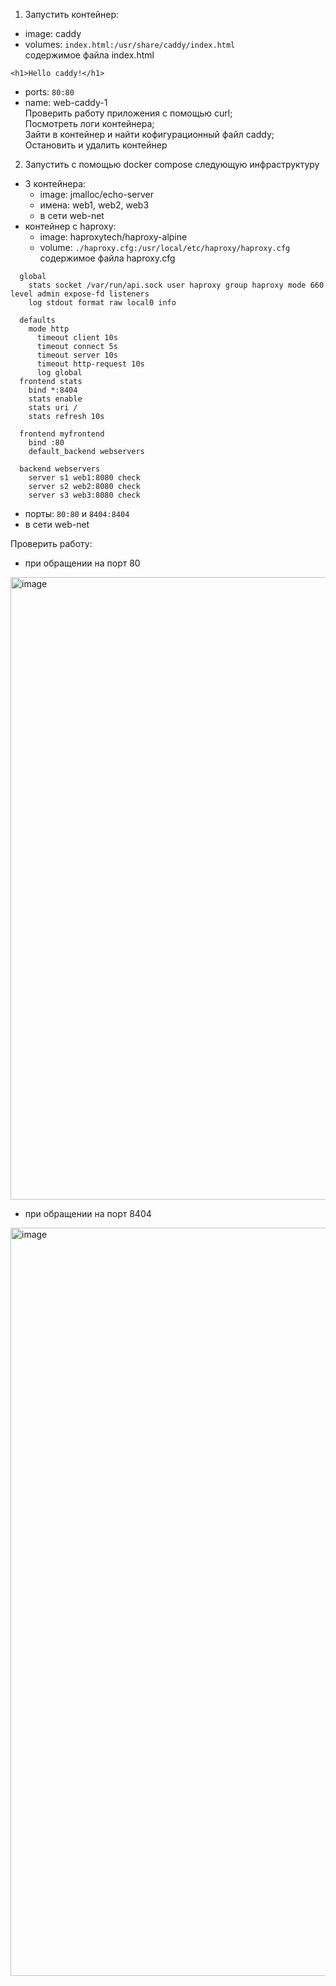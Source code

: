1) Запустить контейнер:
- image: caddy
- volumes: ```index.html:/usr/share/caddy/index.html```\
содержимое файла index.html
```
<h1>Hello caddy!</h1>
```
- ports: ```80:80```
- name: web-caddy-1\
Проверить работу приложения с помощью curl;\
Посмотреть логи контейнера;\
Зайти в контейнер и найти кофигурационный файл caddy;\
Остановить и удалить контейнер
2) Запустить с помощью docker compose следующую инфраструктуру
- 3 контейнера:
  - image: jmalloc/echo-server
  - имена: web1, web2, web3
  - в сети web-net
- контейнер с haproxy:
  - image:  haproxytech/haproxy-alpine
  - volume: ```./haproxy.cfg:/usr/local/etc/haproxy/haproxy.cfg```\
 содержимое файла haproxy.cfg
```
  global
    stats socket /var/run/api.sock user haproxy group haproxy mode 660 level admin expose-fd listeners
    log stdout format raw local0 info

  defaults
    mode http
      timeout client 10s
      timeout connect 5s
      timeout server 10s
      timeout http-request 10s
      log global
  frontend stats
    bind *:8404
    stats enable
    stats uri /
    stats refresh 10s

  frontend myfrontend
    bind :80
    default_backend webservers

  backend webservers
    server s1 web1:8080 check
    server s2 web2:8080 check
    server s3 web3:8080 check
```
  - порты: ```80:80``` и ```8404:8404```
  - в сети web-net

Проверить работу:
- при обращении на порт 80
<img width="996" alt="image" src="https://github.com/user-attachments/assets/0e26f7d4-299e-4671-86ae-beeebf30a430" />

- при обращении на порт 8404
<img width="1197" alt="image" src="https://github.com/user-attachments/assets/be4ffe3f-4260-41af-a5c0-0c69be4081af" />
